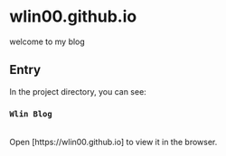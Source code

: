 # wlin00.github.io

welcome to my blog 

## Entry

In the project directory, you can see:

### `Wlin Blog`

<br />
Open [https://wlin00.github.io] to view it in the browser.


